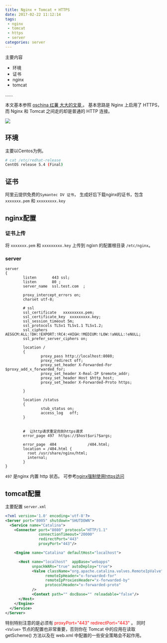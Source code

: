 ```yaml
---
title: Nginx + Tomcat + HTTPS
date: 2017-02-22 11:12:14
tags: 
 - nginx
 - tomcat
 - https
 - server
categories: server
---
```

主要内容
* 环境
* 证书
* nginx
* tomcat



......


本文基本参照 [ oschina 红薯 大大的文章 ](https://www.oschina.net/question/12_213459) 。
基本思路是 Nginx 上启用了 HTTPS，而 Nginx 和 Tomcat 之间走的却是普通的 HTTP 连接。

![](http://amadis.qiniudn.com/nginx_tomcat_ssl.png)

<!-- more -->

## 环境

主要以Centos为例。
```sh
# cat /etc/redhat-release
CentOS release 5.4 (Final)
```

## 证书
阿里云提供免费的`Symantec DV 证书`， 生成好后下载nginx的证书，包含 `xxxxxxx.pem` 和 `xxxxxxxxx.key`

## nginx配置
### 证书上传
将 `xxxxxxx.pem` 和 `xxxxxxxxx.key` 上传到 ngixn 的配置根目录 `/etc/nginx`。

### server

```nginxconf
server
{
        listen       443 ssl;
        listen       80 ;
        server_name  ssl.test.com  ;                                                                                                                                                                    
                                                                                                                                                                                                                  
        proxy_intercept_errors on;                                                                                                                                                                                
        charset utf-8;                                                                                                                                                                                            
                                                                                                                                                                                                                  
        # ssl                                                                                                                                                                                                     
        ssl_certificate   xxxxxxxxx.pem;                                                                                                                                                                    
        ssl_certificate_key  xxxxxxxxx.key;                                                                                                                                                                 
        ssl_session_timeout 5m;                                                                                                                                                                                   
        ssl_protocols TLSv1 TLSv1.1 TLSv1.2;
        ssl_ciphers AESGCM:ALL:!DH:!EXPORT:!RC4:+HIGH:!MEDIUM:!LOW:!aNULL:!eNULL;
        ssl_prefer_server_ciphers on;

        location /
        {
                proxy_pass http://localhost:8080;
                proxy_redirect off;
                proxy_set_header X-Forwarded-For $proxy_add_x_forwarded_for;
                proxy_set_header X-Real-IP $remote_addr;
                proxy_set_header Host $http_host;
                proxy_set_header X-Forwarded-Proto https;
        
        }

        location /status
        {
                stub_status on;
                access_log   off;
        }


        #  让http请求重定向到https请求   
        error_page 497  https://$host$uri?$args;  

        error_page  404              /404.html;
        location = /404.html {
          root /usr/share/nginx/html;
          internal;
        }
}
```

`497` 是nginx 内置 http 状态。
可参考[nginx强制使用https访问](http://blog.csdn.net/vfush/article/details/51086274)

## tomcat配置
主要配置 `server.xml`

```xml
<?xml version='1.0' encoding='utf-8'?>
<Server port="8005" shutdown="SHUTDOWN">
  <Service name="Catalina">
    <Connector port="8080" protocol="HTTP/1.1"
               connectionTimeout="20000"
               redirectPort="443"
               proxyPort="443"/>

    <Engine name="Catalina" defaultHost="localhost">

      <Host name="localhost"  appBase="webapps"
            unpackWARs="true" autoDeploy="true">
            <Valve className="org.apache.catalina.valves.RemoteIpValve"
                  remoteIpHeader="x-forwarded-for"
                  remoteIpProxiesHeader="x-forwarded-by"
                  protocolHeader="x-forwarded-proto"
            />
            <Context path="" docBase="" reloadable="false"/>
      </Host>
    </Engine>
  </Service>
</Server>
```
特别特别注意的是必须有 <span style="color:red"> proxyPort="443"  redirectPort="443" </span>。
同时 `<Value>` 节点的配置也非常重要，否则你在 Tomcat 中的应用在读取 getScheme() 方法以及在 web.xml 中配置的一些安全策略会不起作用。
